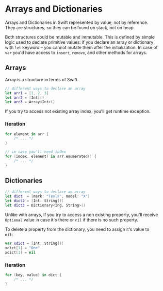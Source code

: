 # Arrays and Dictionaries

Arrays and Dictionaries in Swift represented by value, not by reference. They are structures, so they can be found on stack, not on heap.

Both structures could be mutable and immutable. This is defined by simple logic used to declare primitive values: if you declare an array or dictionary with `let` keyword – you cannot mutate them after the initialization. In case of `var` you'd have access to `insert`, `remove`, and other methods for arrays.

## Arrays

Array is a structure in terms of Swift.

```Swift
// different ways to declare an array
let arr1 = [1, 2, 3]
let arr2 = [Int]()
let arr3 = Array<Int>()
```

If you try to access not existing array index, you'll get runtime exception.

### Iteration

```Swift
for element in arr {
    /* ... */
}

// in case you'll need index
for (index, element) in arr.enumerated() {
    /* ... */
}
```

## Dictionaries

```Swift
// different ways to declare an array
let dict  = [mark: "Tesla", model: "X"]
let dict2 = [Int: String]()
let dict3 = Dictionary<Ing, String>()
```

Unlike with arrays, if you try to access a non existing property, you'll receive `Optional` value in case it's there or `nil` if there is no such property.

To delete a property from the dictionary, you need to assign it's value to `nil`:

```Swift
var xdict = [Int: String]()
xdict[1] = "One"
xdict[1] = nil
```

### Iteration

```Swift
for (key, value) in dict {
    /* ... */
}
```
